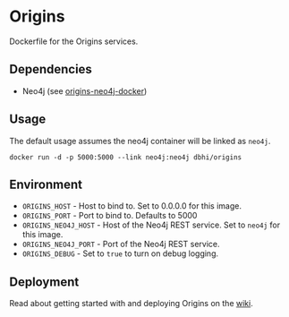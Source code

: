 # Origins

Dockerfile for the Origins services.

## Dependencies

- Neo4j (see [origins-neo4j-docker](https://github.com/cbmi/origins-neo4j-docker/))

## Usage

The default usage assumes the neo4j container will be linked as `neo4j`.

```
docker run -d -p 5000:5000 --link neo4j:neo4j dbhi/origins
```

## Environment

- `ORIGINS_HOST` - Host to bind to. Set to 0.0.0.0 for this image.
- `ORIGINS_PORT` - Port to bind to. Defaults to 5000
- `ORIGINS_NEO4J_HOST` - Host of the Neo4j REST service. Set to `neo4j` for this image.
- `ORIGINS_NEO4J_PORT` - Port of the Neo4j REST service.
- `ORIGINS_DEBUG` - Set to `true` to turn on debug logging.

## Deployment

Read about getting started with and deploying Origins on the [wiki](https://github.com/cbmi/origins/wiki/).
